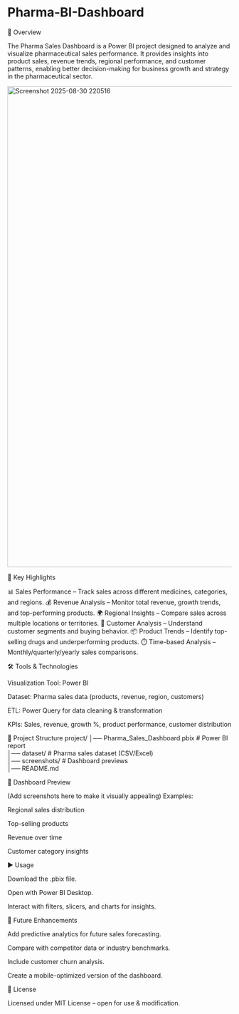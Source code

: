 # Pharma-BI-Dashboard
📖 Overview  

The Pharma Sales Dashboard is a Power BI project designed to analyze and visualize pharmaceutical sales performance. It provides insights into product sales, revenue trends, regional performance, and customer patterns, enabling better decision-making for business growth and strategy in the pharmaceutical sector.


<img width="1920" height="1080" alt="Screenshot 2025-08-30 220516" src="https://github.com/user-attachments/assets/79c5d375-6c4c-4653-8da7-d29937805aca" />

🚀 Key Highlights

📊 Sales Performance – Track sales across different medicines, categories, and regions.
💰 Revenue Analysis – Monitor total revenue, growth trends, and top-performing products.
🌍 Regional Insights – Compare sales across multiple locations or territories.
👥 Customer Analysis – Understand customer segments and buying behavior.
📦 Product Trends – Identify top-selling drugs and underperforming products.
⏱️ Time-based Analysis – Monthly/quarterly/yearly sales comparisons.

🛠️ Tools & Technologies

Visualization Tool: Power BI

Dataset: Pharma sales data (products, revenue, region, customers)

ETL: Power Query for data cleaning & transformation

KPIs: Sales, revenue, growth %, product performance, customer distribution

📂 Project Structure
project/
│── Pharma_Sales_Dashboard.pbix   # Power BI report  
│── dataset/                      # Pharma sales dataset (CSV/Excel)  
│── screenshots/                  # Dashboard previews  
│── README.md  

📸 Dashboard Preview

(Add screenshots here to make it visually appealing)
Examples:

Regional sales distribution

Top-selling products

Revenue over time

Customer category insights

▶️ Usage

Download the .pbix file.

Open with Power BI Desktop.

Interact with filters, slicers, and charts for insights.

🔮 Future Enhancements

Add predictive analytics for future sales forecasting.

Compare with competitor data or industry benchmarks.

Include customer churn analysis.

Create a mobile-optimized version of the dashboard.

📜 License

Licensed under MIT License – open for use & modification.



